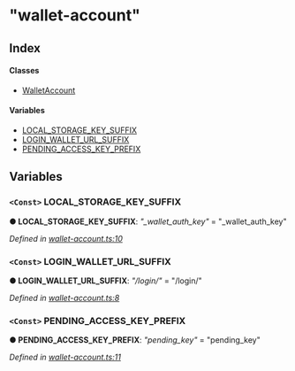 # "wallet-account"

## Index

#### Classes

* [WalletAccount](_wallet_account_.walletaccount.md)

#### Variables

* [LOCAL\_STORAGE\_KEY\_SUFFIX](./#local_storage_key_suffix)
* [LOGIN\_WALLET\_URL\_SUFFIX](./#login_wallet_url_suffix)
* [PENDING\_ACCESS\_KEY\_PREFIX](./#pending_access_key_prefix)

## Variables

### `<Const>` LOCAL\_STORAGE\_KEY\_SUFFIX <a id="local_storage_key_suffix"></a>

**● LOCAL\_STORAGE\_KEY\_SUFFIX**: _"\_wallet\_auth\_key"_ = "\_wallet\_auth\_key"

_Defined in_ [_wallet-account.ts:10_](https://github.com/nearprotocol/nearlib/blob/7880ebf/src.ts/wallet-account.ts#L10)

### `<Const>` LOGIN\_WALLET\_URL\_SUFFIX <a id="login_wallet_url_suffix"></a>

**● LOGIN\_WALLET\_URL\_SUFFIX**: _"/login/"_ = "/login/"

_Defined in_ [_wallet-account.ts:8_](https://github.com/nearprotocol/nearlib/blob/7880ebf/src.ts/wallet-account.ts#L8)

### `<Const>` PENDING\_ACCESS\_KEY\_PREFIX <a id="pending_access_key_prefix"></a>

**● PENDING\_ACCESS\_KEY\_PREFIX**: _"pending\_key"_ = "pending\_key"

_Defined in_ [_wallet-account.ts:11_](https://github.com/nearprotocol/nearlib/blob/7880ebf/src.ts/wallet-account.ts#L11)

